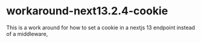 # workaround-next13.2.4-cookie
This is a work around for how to set a cookie in a nextjs 13 endpoint instead of a middleware, 
